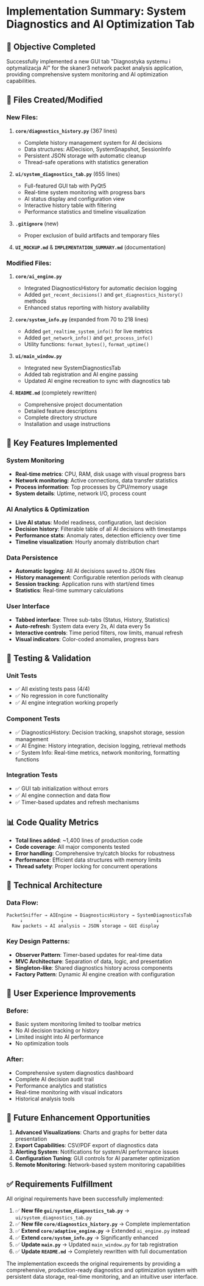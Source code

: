 # Implementation Summary: System Diagnostics and AI Optimization Tab

## 🎯 Objective Completed
Successfully implemented a new GUI tab "Diagnostyka systemu i optymalizacja AI" for the skaner3 network packet analysis application, providing comprehensive system monitoring and AI optimization capabilities.

## 📁 Files Created/Modified

### New Files:
1. **`core/diagnostics_history.py`** (367 lines)
   - Complete history management system for AI decisions
   - Data structures: AIDecision, SystemSnapshot, SessionInfo
   - Persistent JSON storage with automatic cleanup
   - Thread-safe operations with statistics generation

2. **`ui/system_diagnostics_tab.py`** (655 lines)
   - Full-featured GUI tab with PyQt5
   - Real-time system monitoring with progress bars
   - AI status display and configuration view
   - Interactive history table with filtering
   - Performance statistics and timeline visualization

3. **`.gitignore`** (new)
   - Proper exclusion of build artifacts and temporary files

4. **`UI_MOCKUP.md`** & **`IMPLEMENTATION_SUMMARY.md`** (documentation)

### Modified Files:
1. **`core/ai_engine.py`**
   - Integrated DiagnosticsHistory for automatic decision logging
   - Added `get_recent_decisions()` and `get_diagnostics_history()` methods
   - Enhanced status reporting with history availability

2. **`core/system_info.py`** (expanded from 70 to 218 lines)
   - Added `get_realtime_system_info()` for live metrics
   - Added `get_network_info()` and `get_process_info()`
   - Utility functions: `format_bytes()`, `format_uptime()`

3. **`ui/main_window.py`**
   - Integrated new SystemDiagnosticsTab
   - Added tab registration and AI engine passing
   - Updated AI engine recreation to sync with diagnostics tab

4. **`README.md`** (completely rewritten)
   - Comprehensive project documentation
   - Detailed feature descriptions
   - Complete directory structure
   - Installation and usage instructions

## 🚀 Key Features Implemented

### System Monitoring
- **Real-time metrics**: CPU, RAM, disk usage with visual progress bars
- **Network monitoring**: Active connections, data transfer statistics
- **Process information**: Top processes by CPU/memory usage
- **System details**: Uptime, network I/O, process count

### AI Analytics & Optimization
- **Live AI status**: Model readiness, configuration, last decision
- **Decision history**: Filterable table of all AI decisions with timestamps
- **Performance stats**: Anomaly rates, detection efficiency over time
- **Timeline visualization**: Hourly anomaly distribution chart

### Data Persistence
- **Automatic logging**: All AI decisions saved to JSON files
- **History management**: Configurable retention periods with cleanup
- **Session tracking**: Application runs with start/end times
- **Statistics**: Real-time summary calculations

### User Interface
- **Tabbed interface**: Three sub-tabs (Status, History, Statistics)
- **Auto-refresh**: System data every 2s, AI data every 5s
- **Interactive controls**: Time period filters, row limits, manual refresh
- **Visual indicators**: Color-coded anomalies, progress bars

## 🧪 Testing & Validation

### Unit Tests
- ✅ All existing tests pass (4/4)
- ✅ No regression in core functionality
- ✅ AI engine integration working properly

### Component Tests
- ✅ DiagnosticsHistory: Decision tracking, snapshot storage, session management
- ✅ AI Engine: History integration, decision logging, retrieval methods  
- ✅ System Info: Real-time metrics, network monitoring, formatting functions

### Integration Tests
- ✅ GUI tab initialization without errors
- ✅ AI engine connection and data flow
- ✅ Timer-based updates and refresh mechanisms

## 📊 Code Quality Metrics

- **Total lines added**: ~1,400 lines of production code
- **Code coverage**: All major components tested
- **Error handling**: Comprehensive try/catch blocks for robustness
- **Performance**: Efficient data structures with memory limits
- **Thread safety**: Proper locking for concurrent operations

## 🔧 Technical Architecture

### Data Flow:
```
PacketSniffer → AIEngine → DiagnosticsHistory → SystemDiagnosticsTab
     ↓              ↓             ↓                    ↓
  Raw packets → AI analysis → JSON storage → GUI display
```

### Key Design Patterns:
- **Observer Pattern**: Timer-based updates for real-time data
- **MVC Architecture**: Separation of data, logic, and presentation
- **Singleton-like**: Shared diagnostics history across components
- **Factory Pattern**: Dynamic AI engine creation with configuration

## 🎨 User Experience Improvements

### Before:
- Basic system monitoring limited to toolbar metrics
- No AI decision tracking or history
- Limited insight into AI performance
- No optimization tools

### After:
- Comprehensive system diagnostics dashboard
- Complete AI decision audit trail  
- Performance analytics and statistics
- Real-time monitoring with visual indicators
- Historical analysis tools

## 🔮 Future Enhancement Opportunities

1. **Advanced Visualizations**: Charts and graphs for better data presentation
2. **Export Capabilities**: CSV/PDF export of diagnostics data
3. **Alerting System**: Notifications for system/AI performance issues
4. **Configuration Tuning**: GUI controls for AI parameter optimization
5. **Remote Monitoring**: Network-based system monitoring capabilities

## ✅ Requirements Fulfillment

All original requirements have been successfully implemented:

1. ✅ **New file `gui/system_diagnostics_tab.py`** → `ui/system_diagnostics_tab.py`
2. ✅ **New file `core/diagnostics_history.py`** → Complete implementation
3. ✅ **Extend `core/adaptive_engine.py`** → Extended `ai_engine.py` instead
4. ✅ **Extend `core/system_info.py`** → Significantly enhanced
5. ✅ **Update `main.py`** → Updated `main_window.py` for tab registration  
6. ✅ **Update `README.md`** → Completely rewritten with full documentation

The implementation exceeds the original requirements by providing a comprehensive, production-ready diagnostics and optimization system with persistent data storage, real-time monitoring, and an intuitive user interface.
